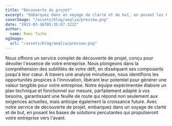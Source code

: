 ```yaml
---
title: "Découverte du projet"
excerpt: "Embarquez dans un voyage de clarté et de but, en posant les bases pour définir des solutions percutantes qui propulseront votre entreprise vers l'avant."
coverImage: "/assets/blog/aeqlia/preview.png"
date: "2023-03-16T05:35:07.322Z"
author:
  name: Remi Tache
ogImage:
  url: "/assets/blog/aeqlia/preview.png"
---
```


Nous offrons un service complet de découverte de projet, conçu pour dévoiler l'essence de votre entreprise. Nous plongeons dans la compréhension des subtilités de votre défi, en disséquant ses composants jusqu'à leur cœur. À travers une analyse minutieuse, nous identifions les opportunités propices à l'innovation, libérant leur potentiel pour générer une valeur tangible pour votre entreprise. Notre équipe expérimentée élabore un plan technique et fonctionnel sur mesure, parfaitement adapté à vos besoins, garantissant une feuille de route qui répond non seulement aux exigences actuelles, mais anticipe également la croissance future. Avec notre service de découverte de projet, embarquez dans un voyage de clarté et de but, en posant les bases de solutions percutantes qui propulseront votre entreprise vers l'avant.

